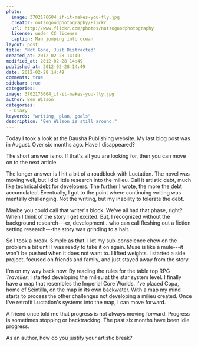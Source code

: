 ```yaml
---
photo:
  image: 3702176604_if-it-makes-you-fly.jpg
  creator: notsogoodphotography/Flickr
  url: http://www.flickr.com/photos/notsogoodphotography
  license: under CC license
  caption: Man jumping into ocean
layout: post
title: "Not Gone, Just Distracted"
created_at: 2012-02-28 14:49
modified_at: 2012-02-28 14:49
published_at: 2012-02-28 14:49
date: 2012-02-28 14:49
comments: true
sidebar: true
categories:
image: 3702176604_if-it-makes-you-fly.jpg
author: Ben Wilson
categories:
 - Diary
keywords: "writing, plan, goals"
description: "Ben Wilson is still around."
---
```


Today I took a look at the Dausha Publishing website. My last blog post was in August. Over six months ago. Have I disappeared?
<!-- more -->

The short answer is no. If that's all you are looking for, then you can move on to the next article.

The longer answer is I hit a bit of a roadblock with Luctation. The novel was moving well, but I did little research into the milieu. Call it artistic debt, much like technical debt for developers. The further I wrote, the more the debt accumulated. Eventually, I got to the point where continuing writing was mentally challenging. Not the writing, but my inability to tolerate the debt.

Maybe you could call that writer's block. We've all had that phase, right? When I think of the story  I get excited. But, I recognized without the background research---er, development...who can call fleshing out a fiction setting research---the story was grinding to a halt.

So I took a break. Simple as that. I let my sub-conscience chew on the problem a bit until I was ready to take it on again. Muse is like a mule---it won't be pushed when it does not want to. I lifted weights. I started a side project, focused on friends and family, and just stayed away from the story.

I'm on my way back now. By reading the rules for the table top RPG *Traveller*, I started developing the milieu at the star system level. I finally have a map that resembles the Imperial Core Worlds. I've placed Copa, home of Scintilla, on the map in its own backwater. With a map my mind starts to process the other challenges not developing a milieu created. Once I've retrofit Luctation's systems into the map, I can move forward.

A friend once told me that progress is not always moving forward. Progress is sometimes stopping or backtracking. The past six months have been idle progress.

As an author, how do you justify your artistic break?
